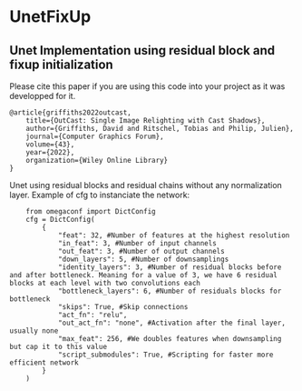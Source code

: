 # UnetFixUp
Unet Implementation using residual block and fixup initialization
 ----

Please cite this paper if you are using this code into your project as it was developped for it.
```
@article{griffiths2022outcast,
    title={OutCast: Single Image Relighting with Cast Shadows},
    author={Griffiths, David and Ritschel, Tobias and Philip, Julien},
    journal={Computer Graphics Forum},
    volume={43},
    year={2022},
    organization={Wiley Online Library}
}
```
 
Unet using residual blocks and residual chains without any normalization layer.
Example of cfg to instanciate the network:
```
    from omegaconf import DictConfig
    cfg = DictConfig(
        {
            "feat": 32, #Number of features at the highest resolution
            "in_feat": 3, #Number of input channels
            "out_feat": 3, #Number of output channels
            "down_layers": 5, #Number of downsamplings
            "identity_layers": 3, #Number of residual blocks before and after bottleneck. Meaning for a value of 3, we have 6 residual blocks at each level with two convolutions each
            "bottleneck_layers": 6, #Number of residuals blocks for bottleneck
            "skips": True, #Skip connections
            "act_fn": "relu",
            "out_act_fn": "none", #Activation after the final layer, usually none
            "max_feat": 256, #We doubles features when downsampling but cap it to this value
            "script_submodules": True, #Scripting for faster more efficient network
        }
    )
```
